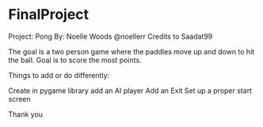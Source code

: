 # FinalProject
Project: Pong
By: Noelle Woods  @noellerr
Credits to Saadat99

The goal is a two person game where the 
paddles move up and down to hit the ball.
Goal is to score the most points.

Things to add or do differently:

Create in pygame library 
add an AI player
Add an Exit
Set up a proper start screen 

Thank you
